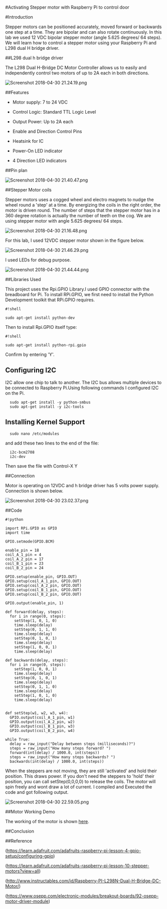#Activating Stepper motor with Raspberry Pi to control door

#Introduction

Stepper motors can be positioned accurately, moved forward or backwards one step at a time. They are bipolar and can also rotate continuously. In this lab we used 12 VDC bipolar stepper motor (angle 5.625 degrees/ 64 steps).  We will learn how to control a stepper motor using your Raspberry Pi and L298 dual H bridge driver. 

##L298 dual h bridge driver

The L298 Dual H-Bridge DC Motor Controller allows us to easily and independently control two motors of up to 2A each in both directions.

![Screenshot 2018-04-30 21.24.19.png](https://bitbucket.org/repo/BgdaKR7/images/853047541-Screenshot%202018-04-30%2021.24.19.png)

##Features

*  Motor supply: 7 to 24 VDC

*  Control Logic: Standard TTL Logic Level

*  Output Power: Up to 2A each

*  Enable and Direction Control Pins

*  Heatsink for IC

*  Power-On LED indicator

*  4 Direction LED indicators

##Pin plan

![Screenshot 2018-04-30 21.40.47.png](https://bitbucket.org/repo/BgdaKR7/images/3293322929-Screenshot%202018-04-30%2021.40.47.png)

##Stepper Motor coils

Stepper motors uses a cogged wheel and electro magnets to nudge the wheel round a 'step' at a time. By energizing the coils in the right order, the motor is driven round. The number of steps that the stepper motor has in a 360 degree rotation is actually the number of teeth on the cog. We are using stepper motor with angle 5.625 degrees/ 64 steps. 

![Screenshot 2018-04-30 21.16.48.png](https://bitbucket.org/repo/BgdaKR7/images/3802833717-Screenshot%202018-04-30%2021.16.48.png)

For this lab, I used 12VDC stepper motor shown in the figure below.

![Screenshot 2018-04-30 21.46.29.png](https://bitbucket.org/repo/BgdaKR7/images/1469060238-Screenshot%202018-04-30%2021.46.29.png)

I used LEDs for debug purpose. 

![Screenshot 2018-04-30 21.44.44.png](https://bitbucket.org/repo/BgdaKR7/images/1216232935-Screenshot%202018-04-30%2021.44.44.png)


##Libraries Used

This project uses the Rpi.GPIO Library.I used GPIO connector with the breadboard for Pi. To install RPi.GPIO, we first need to install the Python Development toolkit that RPi.GPIO requires.



```
#!shell

sudo apt-get install python-dev
```



Then to install Rpi.GPIO itself type:



```
#!shell

sudo apt-get install python-rpi.gpio
```



Confirm by entering 'Y'.

## Configuring I2C

I2C allow one chip to talk to another. The I2C bus allows multiple devices to be connected to Raspberry Pi.Using following commands I configured I2C on the Pi.

      sudo apt-get install -y python-smbus
      sudo apt-get install -y i2c-tools

## Installing Kernel Support 

      sudo nano /etc/modules

and add these two lines to the end of the file:

      i2c-bcm2708 
      i2c-dev

Then save the file with Control-X Y <return>

##Connection

Motor is operating on 12VDC and h bridge driver has 5 volts power supply. Connection is shown below.

![Screenshot 2018-04-30 23.02.37.png](https://bitbucket.org/repo/BgdaKR7/images/3699783758-Screenshot%202018-04-30%2023.02.37.png)

##Code

```
#!python

import RPi.GPIO as GPIO
import time
 
GPIO.setmode(GPIO.BCM)
 
enable_pin = 18
coil_A_1_pin = 4
coil_A_2_pin = 17
coil_B_1_pin = 23
coil_B_2_pin = 24
 
GPIO.setup(enable_pin, GPIO.OUT)
GPIO.setup(coil_A_1_pin, GPIO.OUT)
GPIO.setup(coil_A_2_pin, GPIO.OUT)
GPIO.setup(coil_B_1_pin, GPIO.OUT)
GPIO.setup(coil_B_2_pin, GPIO.OUT)
 
GPIO.output(enable_pin, 1)
 
def forward(delay, steps):  
  for i in range(0, steps):
    setStep(1, 0, 1, 0)
    time.sleep(delay)
    setStep(0, 1, 1, 0)
    time.sleep(delay)
    setStep(0, 1, 0, 1)
    time.sleep(delay)
    setStep(1, 0, 0, 1)
    time.sleep(delay)
 
def backwards(delay, steps):  
  for i in range(0, steps):
    setStep(1, 0, 0, 1)
    time.sleep(delay)
    setStep(0, 1, 0, 1)
    time.sleep(delay)
    setStep(0, 1, 1, 0)
    time.sleep(delay)
    setStep(1, 0, 1, 0)
    time.sleep(delay)
 
  
def setStep(w1, w2, w3, w4):
  GPIO.output(coil_A_1_pin, w1)
  GPIO.output(coil_A_2_pin, w2)
  GPIO.output(coil_B_1_pin, w3)
  GPIO.output(coil_B_2_pin, w4)
 
while True:
  delay = raw_input("Delay between steps (milliseconds)?")
  steps = raw_input("How many steps forward? ")
  forward(int(delay) / 1000.0, int(steps))
  steps = raw_input("How many steps backwards? ")
  backwards(int(delay) / 1000.0, int(steps))
```
When the steppers are not moving, they are still 'activated' and hold their position. This draws power. If you don't need the steppers to 'hold' their position, you can call setStep(0,0,0,0) to release the coils. The motor will spin freely and wont draw a lot of current. I compiled and Executed the code and got following output.

![Screenshot 2018-04-30 22.59.05.png](https://bitbucket.org/repo/BgdaKR7/images/1260765862-Screenshot%202018-04-30%2022.59.05.png)

##Motor Working Demo

The working of the motor is shown [here](https://www.youtube.com/watch?v=TrwNAtM-FM8&feature=youtu.be).


##Conclusion




##Reference

(https://learn.adafruit.com/adafruits-raspberry-pi-lesson-4-gpio-setup/configuring-gpio)

(https://learn.adafruit.com/adafruits-raspberry-pi-lesson-10-stepper-motors?view=all)

(http://www.instructables.com/id/Raspberry-PI-L298N-Dual-H-Bridge-DC-Motor/)

(https://www.osepp.com/electronic-modules/breakout-boards/92-osepp-motor-driver-module)